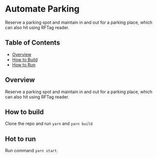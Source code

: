 # Automate Parking
Reserve a parking spot and maintain in and out for a parking place, which can also hit using RFTag reader.

## Table of Contents

<!-- toc -->

- [Overview](#overview)
- [How to Build](#how-to-build)
- [How to Run](#how-to-run)

<!-- tocstop -->

## Overview
Reserve a parking spot and maintain in and out for a parking place, which can also hit using RFTag reader.

## How to build
Clone the repo and run `yarn` and `yarn build`

## Hot to run
Run command `yarn start`.
